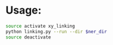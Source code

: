 # Usage:

```bash
source activate xy_linking
python linking.py --run --dir $ner_dir
source deactivate
```
